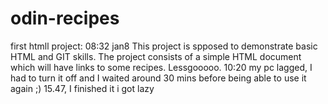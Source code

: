 # odin-recipes
first htmll project:
08:32 jan8
This project is spposed to demonstrate basic HTML and GIT skills.
The project consists of a simple HTML document which will have links to some recipes.
Lessgooooo. 
10:20 
my pc lagged, I had to turn it off and I waited around 30 mins before being able to use it again ;)
15.47, I finished it
i got lazy
